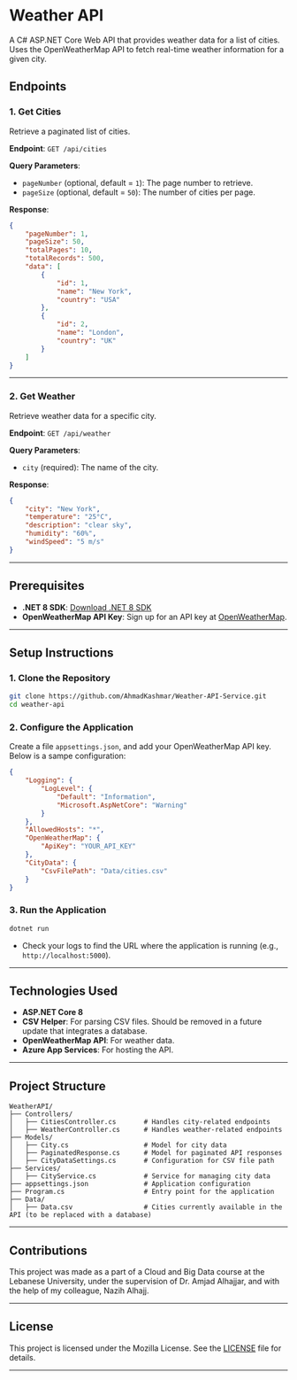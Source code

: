 # Weather API

A C# ASP.NET Core Web API that provides weather data for a list of cities. Uses the OpenWeatherMap API to fetch real-time weather information for a given city.

## Endpoints

### 1. **Get Cities**

Retrieve a paginated list of cities.

**Endpoint**: `GET /api/cities`

**Query Parameters**:

-   `pageNumber` (optional, default = `1`): The page number to retrieve.
-   `pageSize` (optional, default = `50`): The number of cities per page.

**Response**:

```json
{
	"pageNumber": 1,
	"pageSize": 50,
	"totalPages": 10,
	"totalRecords": 500,
	"data": [
		{
			"id": 1,
			"name": "New York",
			"country": "USA"
		},
		{
			"id": 2,
			"name": "London",
			"country": "UK"
		}
	]
}
```

---

### 2. **Get Weather**

Retrieve weather data for a specific city.

**Endpoint**: `GET /api/weather`

**Query Parameters**:

-   `city` (required): The name of the city.

**Response**:

```json
{
	"city": "New York",
	"temperature": "25°C",
	"description": "clear sky",
	"humidity": "60%",
	"windSpeed": "5 m/s"
}
```

---

## Prerequisites

-   **.NET 8 SDK**: [Download .NET 8 SDK](https://dotnet.microsoft.com/download/dotnet/8.0)
-   **OpenWeatherMap API Key**: Sign up for an API key at [OpenWeatherMap](https://openweathermap.org/api).

---

## Setup Instructions

### 1. Clone the Repository

```bash
git clone https://github.com/AhmadKashmar/Weather-API-Service.git
cd weather-api
```

### 2. Configure the Application

Create a file `appsettings.json`, and add your OpenWeatherMap API key. Below is a sampe configuration:

```json
{
	"Logging": {
		"LogLevel": {
			"Default": "Information",
			"Microsoft.AspNetCore": "Warning"
		}
	},
	"AllowedHosts": "*",
	"OpenWeatherMap": {
		"ApiKey": "YOUR_API_KEY"
	},
	"CityData": {
		"CsvFilePath": "Data/cities.csv"
	}
}
```

### 3. Run the Application

```bash
dotnet run
```

-   Check your logs to find the URL where the application is running (e.g., `http://localhost:5000`).

---

## Technologies Used

-   **ASP.NET Core 8**
-   **CSV Helper**: For parsing CSV files. Should be removed in a future update that integrates a database.
-   **OpenWeatherMap API**: For weather data.
-   **Azure App Services**: For hosting the API.

---

## Project Structure

```plaintext
WeatherAPI/
├── Controllers/
│   ├── CitiesController.cs       # Handles city-related endpoints
│   ├── WeatherController.cs      # Handles weather-related endpoints
├── Models/
│   ├── City.cs                   # Model for city data
│   ├── PaginatedResponse.cs      # Model for paginated API responses
│   ├── CityDataSettings.cs       # Configuration for CSV file path
├── Services/
│   ├── CityService.cs            # Service for managing city data
├── appsettings.json              # Application configuration
├── Program.cs                    # Entry point for the application
├── Data/
│   ├── Data.csv                  # Cities currently available in the API (to be replaced with a database)
```

---

## Contributions

This project was made as a part of a Cloud and Big Data course at the Lebanese University, under the supervision of Dr. Amjad Alhajjar, and with the help of my colleague, Nazih Alhajj.

---

## License

This project is licensed under the Mozilla License. See the [LICENSE](LICENSE) file for details.

---
